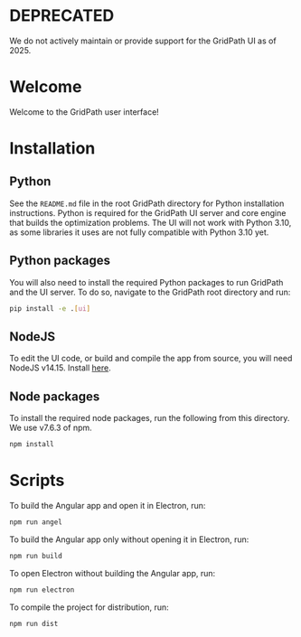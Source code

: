 # DEPRECATED

We do not actively maintain or provide support for the GridPath UI as of 2025.

# Welcome

Welcome to the GridPath user interface!

# Installation

## Python
See the `README.md` file in the root GridPath directory for Python 
installation instructions. Python is required for the GridPath UI server and
 core engine that builds the optimization problems. The UI will not work 
with Python 3.10, as some libraries it uses are not fully compatible with 
Python 3.10 yet.
 
## Python packages
You will also need to install the required Python packages to run GridPath
and the UI server. To do so, navigate to the GridPath root directory and 
run:
```bash
pip install -e .[ui]
```

## NodeJS
To edit the UI code, or build and compile the app from source, you will
need NodeJS v14.15. Install [here](https://nodejs.org/en/).

## Node packages
To install the required node packages, run the following from this directory.
We use v7.6.3 of npm.
```bash
npm install
``` 

# Scripts
To build the Angular app and open it in Electron, run:
```bash
npm run angel
```

To build the Angular app only without opening it in Electron, run:
```bash
npm run build 
```

To open Electron without building the Angular app, run:
```bash
npm run electron
```

To compile the project for distribution, run:
```bash
npm run dist
```

